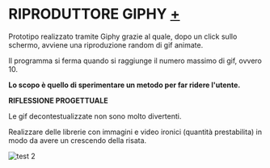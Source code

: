 # RIPRODUTTORE GIPHY [+](https://editor.p5js.org/lucrezia1234/full/lFuK-LeRp)

Prototipo realizzato tramite Giphy grazie al quale, dopo un click sullo schermo, avviene una riproduzione random di gif animate.

Il programma si ferma quando si raggiunge il numero massimo di gif, ovvero 10.

**Lo scopo è quello di sperimentare un metodo per far ridere l'utente.**



**RIFLESSIONE PROGETTUALE**

Le gif decontestualizzate non sono molto divertenti.

Realizzare delle librerie con immagini e video ironici (quantità prestabilita) in modo da avere un crescendo della risata.

![test 2](https://user-images.githubusercontent.com/79698027/118134673-7b824000-b402-11eb-82d7-23b8b797c870.JPG)

